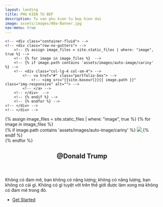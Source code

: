 ```yaml
---
layout: landing
title: PHU KIEN TU BEP
description: Tu van phu kien tu bep hien dai
image: assets/images/00a-Banner.jpg
nav-menu: true
---
```


<!-- Main -->
<div id="main">

<!-- One -->
<!-- <section class="no-padding" id="one">	 -->
    <!-- <div class="container-fluid"> -->
	<!-- <div class="row-no-gutters"> -->
		<!-- {% assign image_files = site.static_files | where: "image", true %} -->
		<!-- {% for image in image_files %}	 -->
        <!-- {% if image.path contains 'assets/images/auto-image/cariny' %} -->
		<!-- <div class="col-lg-4 col-sm-4"> -->
			<!-- <a href="#" class="portfolio-box"> -->
				<!-- <img src="{{site.baseurl}}{{ image.path }}" class="img-responsive" alt=""> -->
			<!-- </a> -->
		<!-- </div>  -->
        <!-- {% endif %} -->
		<!-- {% endfor %} -->
	<!-- </div> -->
    <!-- </div> -->
<!-- </section> -->

<section id="photos">
<div class="row-no-gutters">
	{% assign image_files = site.static_files | where: "image", true %}
	{% for image in image_files %}
	<div class="img_wrap">
		{% if image.path contains 'assets/images/auto-image/cariny' %}
		<a href="" class="portfolio-box">
		  <img src="{{site.baseurl}}{{ image.path }}" class="image" >	
		</a>
		{% endif %}
	</div>
   {% endfor %}
</div>
</div>

<!-- <script src="{{site.baseurl}}/js/photo-grid.js"></script> -->
<script>
function getRandomSize(min, max) {
  return Math.round(Math.random() * (max - min) + min);
}
</script>


<!-- Two -->
<section id="two">
	<div class="inner">
		<header class="major">
			<h2>@Donald Trump</h2>
		</header>
		<p>Không có đam mê, bạn không có năng lượng; không có năng lượng, bạn không có cái gì. Không có gì tuyệt vời trên thế giới được làm xong mà không có đam mê trong đó.</p>
		<ul class="actions">
			<li><a href="2_mautubep.html" class="button next">Get Started</a></li>
		</ul>
	</div>
</section>

</div>
